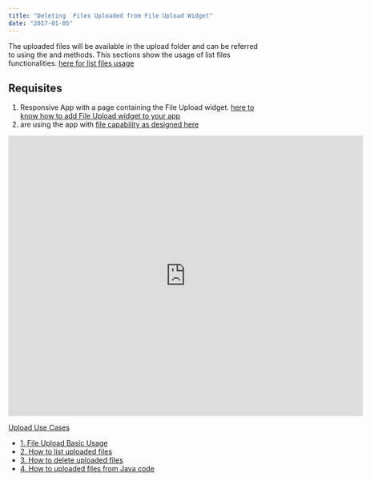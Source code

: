 ```yaml
---
title: "Deleting  Files Uploaded from File Upload Widget"
date: "2017-01-05"
---
```


The uploaded files will be available in the upload folder and can be referred to using the and methods. This sections show the usage of list files functionalities. [here for list files usage](/learn/how-tos/listing-files-uploaded-file-upload-widget/)

## Requisites

1. Responsive App with a page containing the File Upload widget. [here to know how to add File Upload widget to your app](/learn/app-development/widgets/form-widgets/file-upload-basic-usage/)
2. are using the app with [file capability as designed here](/learn/how-tos/listing-files-uploaded-file-upload-widget/)

<iframe width="708" height="560" src="https://docs.google.com/presentation/d/1AmZDN12_nHVyV9CSyU-IHM57KNUJ0NeZ3o83wFEB7mg/embed?start=false&amp;loop=false&amp;delayms=3000" frameborder="0" allowfullscreen="allowfullscreen" mozallowfullscreen="mozallowfullscreen" webkitallowfullscreen="webkitallowfullscreen"></iframe>

[Upload Use Cases](/learn/app-development/widgets/basic/fileupload-use-cases/)

- [1\. File Upload Basic Usage](/learn/app-development/widgets/form-widgets/file-upload-basic-usage/)
- [2\. How to list uploaded files](/learn/how-tos/listing-files-uploaded-file-upload-widget/)
- [3\. How to delete uploaded files](/learn/how-tos/deleting-files-uploaded-file-upload-widget/)
- [4\. How to uploaded files from Java code](/learn/how-tos/accessing-file-upload-java-code/)
